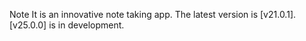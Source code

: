 Note It is an innovative note taking app.
The latest version is [v21.0.1]. [v25.0.0] is in development.
